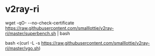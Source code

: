 # v2ray-ri

wget -qO- --no-check-certificate https://raw.githubusercontent.com/smalllottie/v2ray-ri/master/superbench.sh | bash


bash <(curl -L -s https://raw.githubusercontent.com/smalllottie/v2ray-ri/master/vgo.sh)  
